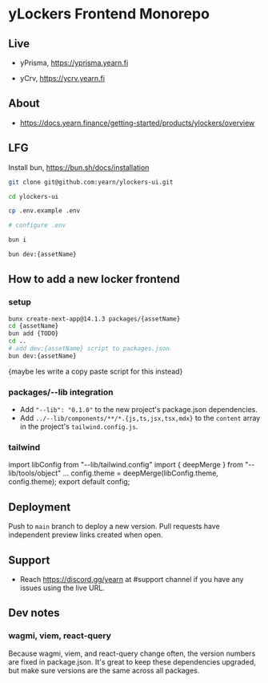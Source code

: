 # yLockers Frontend Monorepo

## Live

- yPrisma, https://yprisma.yearn.fi

- yCrv, https://ycrv.yearn.fi

## About

- https://docs.yearn.finance/getting-started/products/ylockers/overview

## LFG

Install bun, https://bun.sh/docs/installation

```bash
git clone git@github.com:yearn/ylockers-ui.git

cd ylockers-ui

cp .env.example .env

# configure .env

bun i

bun dev:{assetName}
```

## How to add a new locker frontend


### setup
```bash
bunx create-next-app@14.1.3 packages/{assetName}
cd {assetName}
bun add {TODO}
cd ..
# add dev:{assetName} script to packages.json
bun dev:{assetName}
```
{maybe les write a copy paste script for this instead}

### packages/--lib integration
- Add `"--lib": "0.1.0"` to the new project's package.json dependencies.
- Add `../--lib/components/**/*.{js,ts,jsx,tsx,mdx}` to the `content` array in the project's `tailwind.config.js`.

### tailwind
import libConfig from "--lib/tailwind.config"
import { deepMerge } from "--lib/tools/object"
...
config.theme = deepMerge(libConfig.theme, config.theme);
export default config;


## Deployment

Push to `main` branch to deploy a new version. Pull requests have independent preview links created when open.

## Support

- Reach https://discord.gg/yearn at #support channel if you have any issues using the live URL.

## Dev notes

### wagmi, viem, react-query
Because wagmi, viem, and react-query change often, the version numbers are fixed in package.json. It's great to keep these dependencies upgraded, but make sure versions are the same across all packages.
